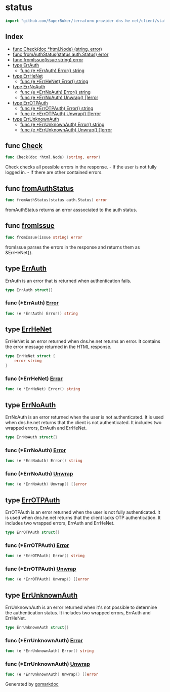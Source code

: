 <!-- Code generated by gomarkdoc. DO NOT EDIT -->

# status

```go
import "github.com/SuperBuker/terraform-provider-dns-he-net/client/status"
```

## Index

- [func Check(doc *html.Node) (string, error)](<#func-check>)
- [func fromAuthStatus(status auth.Status) error](<#func-fromauthstatus>)
- [func fromIssue(issue string) error](<#func-fromissue>)
- [type ErrAuth](<#type-errauth>)
  - [func (e *ErrAuth) Error() string](<#func-errauth-error>)
- [type ErrHeNet](<#type-errhenet>)
  - [func (e *ErrHeNet) Error() string](<#func-errhenet-error>)
- [type ErrNoAuth](<#type-errnoauth>)
  - [func (e *ErrNoAuth) Error() string](<#func-errnoauth-error>)
  - [func (e *ErrNoAuth) Unwrap() []error](<#func-errnoauth-unwrap>)
- [type ErrOTPAuth](<#type-errotpauth>)
  - [func (e *ErrOTPAuth) Error() string](<#func-errotpauth-error>)
  - [func (e *ErrOTPAuth) Unwrap() []error](<#func-errotpauth-unwrap>)
- [type ErrUnknownAuth](<#type-errunknownauth>)
  - [func (e *ErrUnknownAuth) Error() string](<#func-errunknownauth-error>)
  - [func (e *ErrUnknownAuth) Unwrap() []error](<#func-errunknownauth-unwrap>)


## func [Check](<https://github.com/SuperBuker/terraform-provider-dns-he-net/tree/master/common/client/status/blob/master/client/status/status.go#L13>)

```go
func Check(doc *html.Node) (string, error)
```

Check checks all possible errors in the response. \- If the user is not fully logged in. \- If there are other contained errors.

## func [fromAuthStatus](<https://github.com/SuperBuker/terraform-provider-dns-he-net/tree/master/common/client/status/blob/master/client/status/parsers.go#L11>)

```go
func fromAuthStatus(status auth.Status) error
```

fromAuthStatus returns an error asssociated to the auth status.

## func [fromIssue](<https://github.com/SuperBuker/terraform-provider-dns-he-net/tree/master/common/client/status/blob/master/client/status/parsers.go#L29>)

```go
func fromIssue(issue string) error
```

fromIssue parses the errors in the response and returns them as &ErrHeNet\{\}.

## type [ErrAuth](<https://github.com/SuperBuker/terraform-provider-dns-he-net/tree/master/common/client/status/blob/master/client/status/errors.go#L4>)

ErrAuth is an error that is returned when authentication fails.

```go
type ErrAuth struct{}
```

### func \(\*ErrAuth\) [Error](<https://github.com/SuperBuker/terraform-provider-dns-he-net/tree/master/common/client/status/blob/master/client/status/errors.go#L6>)

```go
func (e *ErrAuth) Error() string
```

## type [ErrHeNet](<https://github.com/SuperBuker/terraform-provider-dns-he-net/tree/master/common/client/status/blob/master/client/status/errors.go#L60-L62>)

ErrHeNet is an error returned when dns.he.net returns an error. It contains the error message returned in the HTML response.

```go
type ErrHeNet struct {
    error string
}
```

### func \(\*ErrHeNet\) [Error](<https://github.com/SuperBuker/terraform-provider-dns-he-net/tree/master/common/client/status/blob/master/client/status/errors.go#L64>)

```go
func (e *ErrHeNet) Error() string
```

## type [ErrNoAuth](<https://github.com/SuperBuker/terraform-provider-dns-he-net/tree/master/common/client/status/blob/master/client/status/errors.go#L13>)

ErrNoAuth is an error returned when the user is not authenticated. It is used when dns.he.net returns that the client is not authenticated. It includes two wrapped errors, ErrAuth and ErrHeNet.

```go
type ErrNoAuth struct{}
```

### func \(\*ErrNoAuth\) [Error](<https://github.com/SuperBuker/terraform-provider-dns-he-net/tree/master/common/client/status/blob/master/client/status/errors.go#L15>)

```go
func (e *ErrNoAuth) Error() string
```

### func \(\*ErrNoAuth\) [Unwrap](<https://github.com/SuperBuker/terraform-provider-dns-he-net/tree/master/common/client/status/blob/master/client/status/errors.go#L19>)

```go
func (e *ErrNoAuth) Unwrap() []error
```

## type [ErrOTPAuth](<https://github.com/SuperBuker/terraform-provider-dns-he-net/tree/master/common/client/status/blob/master/client/status/errors.go#L29>)

ErrOTPAuth is an error returned when the user is not fully authenticated. It is used when dns.he.net returns that the client lacks OTP authentication. It includes two wrapped errors, ErrAuth and ErrHeNet.

```go
type ErrOTPAuth struct{}
```

### func \(\*ErrOTPAuth\) [Error](<https://github.com/SuperBuker/terraform-provider-dns-he-net/tree/master/common/client/status/blob/master/client/status/errors.go#L31>)

```go
func (e *ErrOTPAuth) Error() string
```

### func \(\*ErrOTPAuth\) [Unwrap](<https://github.com/SuperBuker/terraform-provider-dns-he-net/tree/master/common/client/status/blob/master/client/status/errors.go#L35>)

```go
func (e *ErrOTPAuth) Unwrap() []error
```

## type [ErrUnknownAuth](<https://github.com/SuperBuker/terraform-provider-dns-he-net/tree/master/common/client/status/blob/master/client/status/errors.go#L45>)

ErrUnknownAuth is an error returned when it's not possible to determine the authentication status. It includes two wrapped errors, ErrAuth and ErrHeNet.

```go
type ErrUnknownAuth struct{}
```

### func \(\*ErrUnknownAuth\) [Error](<https://github.com/SuperBuker/terraform-provider-dns-he-net/tree/master/common/client/status/blob/master/client/status/errors.go#L47>)

```go
func (e *ErrUnknownAuth) Error() string
```

### func \(\*ErrUnknownAuth\) [Unwrap](<https://github.com/SuperBuker/terraform-provider-dns-he-net/tree/master/common/client/status/blob/master/client/status/errors.go#L51>)

```go
func (e *ErrUnknownAuth) Unwrap() []error
```



Generated by [gomarkdoc](<https://github.com/princjef/gomarkdoc>)
